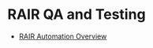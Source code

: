 # RAIR QA and Testing

- [RAIR Automation Overview](./2cu.atlassian.net/wiki/spaces/CCU/pages/1589018625/RAIR_Automation_Overview.md)